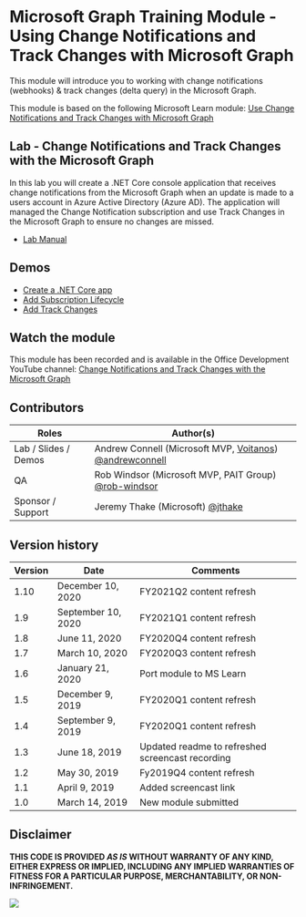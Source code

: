 # Microsoft Graph Training Module - Using Change Notifications and Track Changes with Microsoft Graph

This module will introduce you to working with change notifications (webhooks) & track changes (delta query) in the Microsoft Graph.

This module is based on the following Microsoft Learn module: [Use Change Notifications and Track Changes with Microsoft Graph](https://docs.microsoft.com/learn/modules/msgraph-changenotifications-trackchanges)

## Lab - Change Notifications and Track Changes with the Microsoft Graph

In this lab you will create a .NET Core console application that receives change notifications from the Microsoft Graph when an update is made to a users account in Azure Active Directory (Azure AD). The application will managed the Change Notification subscription and use Track Changes in the Microsoft Graph to ensure no changes are missed.

- [Lab Manual](./Lab.md)

## Demos

- [Create a .NET Core app](./demos/01-create-application)
- [Add Subscription Lifecycle](./demos/02-subscription-management)
- [Add Track Changes](./demos/03-track-changes)

## Watch the module

This module has been recorded and is available in the Office Development YouTube channel: [Change Notifications and Track Changes with the Microsoft Graph](https://youtu.be/fThiCZmIcMQ)

## Contributors

| Roles                | Author(s)                                                                                                      |
| -------------------- | -------------------------------------------------------------------------------------------------------------- |
| Lab / Slides / Demos | Andrew Connell (Microsoft MVP, [Voitanos](//github.com/voitanos)) [@andrewconnell](//github.com/andrewconnell) |
| QA                   | Rob Windsor (Microsoft MVP, PAIT Group) [@rob-windsor](//github.com/rob-windsor)                               |
| Sponsor / Support    | Jeremy Thake (Microsoft) [@jthake](//github.com/jthake)                                                        |

## Version history

| Version | Date               | Comments                                         |
| ------- | ------------------ | ------------------------------------------------ |
| 1.10    | December 10, 2020  | FY2021Q2 content refresh                         |
| 1.9     | September 10, 2020 | FY2021Q1 content refresh                         |
| 1.8     | June 11, 2020      | FY2020Q4 content refresh                         |
| 1.7     | March 10, 2020     | FY2020Q3 content refresh                         |
| 1.6     | January 21, 2020   | Port module to MS Learn                          |
| 1.5     | December 9, 2019   | FY2020Q1 content refresh                         |
| 1.4     | September 9, 2019  | FY2020Q1 content refresh                         |
| 1.3     | June 18, 2019      | Updated readme to refreshed screencast recording |
| 1.2     | May 30, 2019       | Fy2019Q4 content refresh                         |
| 1.1     | April 9, 2019      | Added screencast link                            |
| 1.0     | March 14, 2019     | New module submitted                             |

## Disclaimer

**THIS CODE IS PROVIDED _AS IS_ WITHOUT WARRANTY OF ANY KIND, EITHER EXPRESS OR IMPLIED, INCLUDING ANY IMPLIED WARRANTIES OF FITNESS FOR A PARTICULAR PURPOSE, MERCHANTABILITY, OR NON-INFRINGEMENT.**

<img src="https://telemetry.sharepointpnp.com/msgraph-training-changenotifications" />
